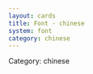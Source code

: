 ```yaml
---
layout: cards
title: Font - chinese
system: font
category: chinese
---
```

<div class="alert alert-secondary mb-4"><span class="i18n innerHTML-category">Category: </span><span class="i18n innerHTML-cat-chinese">chinese</span></div>
